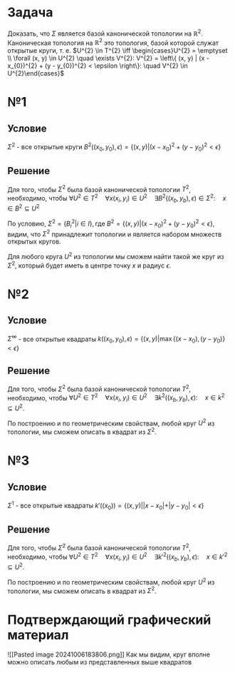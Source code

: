 # Задача
Доказать, что $\Sigma$ является базой канонической топологии на $\mathbb{R}^{2}$.
Каноническая топология на $\mathbb{R}^{2}$ это топология, базой которой служат открытые круги, т. е. 
$U^{2} \in T^{2} \iff \begin{cases}U^{2} = \emptyset \\ \forall (x, y) \in U^{2} \quad \exists V^{2}: V^{2} = \left\{ (x, y) | (x - x_{0})^{2} + (y - y_{0})^{2} < \epsilon \right\}:  \quad V^{2} \in U^{2}\end{cases}$
# №1
## Условие
$\Sigma^{2}$ - все открытые круги $B^{2} ((x_{0}, y_{0}), \epsilon) = \left\{ (x, y) | (x - x_{0})^{2} + (y - y_{0})^{2} < \epsilon \right\}$
## Решение
Для того, чтобы $\Sigma^{2}$ была базой канонической топологии $T^{2}$, необходимо, чтобы $\forall U^{2} \in T^{2}  \quad  \forall x (x_{i}, y_{i}) \in U^{2}  \quad \exists B^{2} ((x_{b}, y_{b}), \epsilon) \in \Sigma^{2}:  \quad x \in B^{2} \subseteq U^{2}$

По условию, $\Sigma^{2} = \left\{ B^{2}_{i} | i \in I \right\}, \text{где } B^{2} =  \left\{ (x, y) | (x - x_{0})^{2} + (y - y_{0})^{2} < \epsilon \right\}$, видим, что $\Sigma^{2}$ принадлежит топологии и является набором множеств открытых кругов.

Для любого круга $U^{2}$ из топологии мы сможем найти такой же круг из $\Sigma^{2}$, который будет иметь в центре точку $x$ и радиус $\epsilon$.

# №2
## Условие
$\Sigma^{\infty}$ - все открытые квадраты $k((x_{0}, y_{0}), \epsilon) = \left\{ (x, y) | \max \left\{ (x - x_{0}), (y - y_{0}) \right\} < \epsilon \right\}$
## Решение
Для того, чтобы $\Sigma^{2}$ была базой канонической топологии $T^{2}$, необходимо, чтобы $\forall U^{2} \in T^{2}  \quad  \forall x (x_{i}, y_{i}) \in U^{2}  \quad \exists k^{2} ((x_{b}, y_{b}), \epsilon):  \quad x \in k^{2} \subseteq U^{2}$.

По построению и по геометрическим свойствам, любой круг $U^{2}$ из топологии, мы сможем описать в квадрат из $\Sigma^{2}$.

# №3
## Условие
$\Sigma^{1}$ - все открытые квадраты $k'((x_{0})) = \left\{ (x, y) | |x - x_{0}| + |y - y_{0}| < \epsilon \right\}$
## Решение
Для того, чтобы $\Sigma^{2}$ была базой канонической топологии $T^{2}$, необходимо, чтобы $\forall U^{2} \in T^{2}  \quad  \forall x (x_{i}, y_{i}) \in U^{2}  \quad \exists k'^{2} ((x_{b}, y_{b}), \epsilon):  \quad x \in k'^{2} \subseteq U^{2}$.

По построению и по геометрическим свойствам, любой круг $U^{2}$ из топологии, мы сможем описать в квадрат из $\Sigma^{2}$.


# Подтверждающий графический материал
![[Pasted image 20241006183806.png]]
Как мы видим, круг вполне можно описать любым из представленных выше квадратов